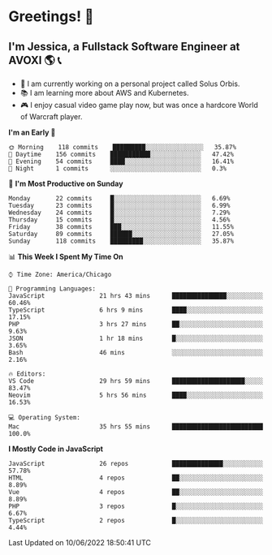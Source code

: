 # Greetings! 🧠

## I'm Jessica, a Fullstack Software Engineer at AVOXI 🌎 📞

- 🌟 I am currently working on a personal project called Solus Orbis.
- 📚 I am learning more about AWS and Kubernetes.
- 🎮 I enjoy casual video game play now, but was once a hardcore World of Warcraft player.

<!--START_SECTION:waka-->
**I'm an Early 🐤** 

```text
🌞 Morning    118 commits    █████████░░░░░░░░░░░░░░░░   35.87% 
🌆 Daytime    156 commits    ███████████░░░░░░░░░░░░░░   47.42% 
🌃 Evening    54 commits     ████░░░░░░░░░░░░░░░░░░░░░   16.41% 
🌙 Night      1 commits      ░░░░░░░░░░░░░░░░░░░░░░░░░   0.3%

```
📅 **I'm Most Productive on Sunday** 

```text
Monday       22 commits     █░░░░░░░░░░░░░░░░░░░░░░░░   6.69% 
Tuesday      23 commits     █░░░░░░░░░░░░░░░░░░░░░░░░   6.99% 
Wednesday    24 commits     █░░░░░░░░░░░░░░░░░░░░░░░░   7.29% 
Thursday     15 commits     █░░░░░░░░░░░░░░░░░░░░░░░░   4.56% 
Friday       38 commits     ███░░░░░░░░░░░░░░░░░░░░░░   11.55% 
Saturday     89 commits     ██████░░░░░░░░░░░░░░░░░░░   27.05% 
Sunday       118 commits    █████████░░░░░░░░░░░░░░░░   35.87%

```


📊 **This Week I Spent My Time On** 

```text
⌚︎ Time Zone: America/Chicago

💬 Programming Languages: 
JavaScript               21 hrs 43 mins      ███████████████░░░░░░░░░░   60.46% 
TypeScript               6 hrs 9 mins        ████░░░░░░░░░░░░░░░░░░░░░   17.15% 
PHP                      3 hrs 27 mins       ██░░░░░░░░░░░░░░░░░░░░░░░   9.63% 
JSON                     1 hr 18 mins        █░░░░░░░░░░░░░░░░░░░░░░░░   3.65% 
Bash                     46 mins             ░░░░░░░░░░░░░░░░░░░░░░░░░   2.16%

🔥 Editors: 
VS Code                  29 hrs 59 mins      ████████████████████░░░░░   83.47% 
Neovim                   5 hrs 56 mins       ████░░░░░░░░░░░░░░░░░░░░░   16.53%

💻 Operating System: 
Mac                      35 hrs 55 mins      █████████████████████████   100.0%

```

**I Mostly Code in JavaScript** 

```text
JavaScript               26 repos            ██████████████░░░░░░░░░░░   57.78% 
HTML                     4 repos             ██░░░░░░░░░░░░░░░░░░░░░░░   8.89% 
Vue                      4 repos             ██░░░░░░░░░░░░░░░░░░░░░░░   8.89% 
PHP                      3 repos             █░░░░░░░░░░░░░░░░░░░░░░░░   6.67% 
TypeScript               2 repos             █░░░░░░░░░░░░░░░░░░░░░░░░   4.44%

```



 Last Updated on 10/06/2022 18:50:41 UTC
<!--END_SECTION:waka-->

<!--
**jessikuh/jessikuh** is a ✨ _special_ ✨ repository because its `README.md` (this file) appears on your GitHub profile.

Here are some ideas to get you started:

- 🔭 I’m currently working on ...
- 🌱 I’m currently learning ...
- 👯 I’m looking to collaborate on ...
- 🤔 I’m looking for help with ...
- 💬 Ask me about ...
- 📫 How to reach me: ...
- 😄 Pronouns: ...
- ⚡ Fun fact: ...
-->
